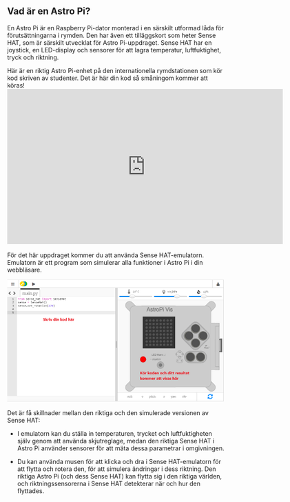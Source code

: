 ## Vad är en Astro Pi?

En Astro Pi är en Raspberry Pi-dator monterad i en särskilt utformad låda för förutsättningarna i rymden. Den har även ett tilläggskort som heter Sense HAT, som är särskilt utvecklat för Astro Pi-uppdraget. Sense HAT har en joystick, en LED-display och sensorer för att lagra temperatur, luftfuktighet, tryck och riktning.

Här är en riktig Astro Pi-enhet på den internationella rymdstationen som kör kod skriven av studenter. Det är här din kod så småningom kommer att köras! <iframe src="https://player.vimeo.com/video/172737314" width="640" height="360" frameborder="0" webkitallowfullscreen mozallowfullscreen allowfullscreen mark="crwd-mark"></iframe> 

För det här uppdraget kommer du att använda Sense HAT-emulatorn. Emulatorn är ett program som simulerar alla funktioner i Astro Pi i din webbläsare.

![Sense HAT-emulator](images/sense-hat-emulator.png)

Det är få skillnader mellan den riktiga och den simulerade versionen av Sense HAT:

- I emulatorn kan du ställa in temperaturen, trycket och luftfuktigheten själv genom att använda skjutreglage, medan den riktiga Sense HAT i Astro Pi använder sensorer för att mäta dessa parametrar i omgivningen.

- Du kan använda musen för att klicka och dra i Sense HAT-emulatorn för att flytta och rotera den, för att simulera ändringar i dess riktning. Den riktiga Astro Pi (och dess Sense HAT) kan flytta sig i den riktiga världen, och riktningssensorerna i Sense HAT detekterar när och hur den flyttades.
